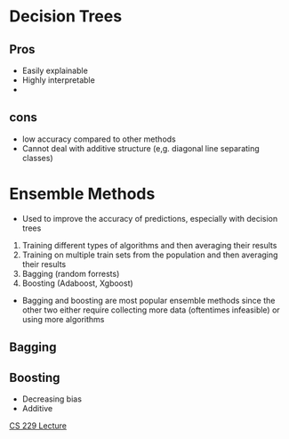 # Decision Trees

## Pros

- Easily explainable
- Highly interpretable
-

## cons

- low accuracy compared to other methods
- Cannot deal with additive structure (e,g. diagonal line separating classes)

# Ensemble Methods

- Used to improve the accuracy of predictions, especially with decision trees

1. Training different types of algorithms and then averaging their results
2. Training on multiple train sets from the population and then averaging their results
3. Bagging (random forrests)
4. Boosting (Adaboost, Xgboost)

- Bagging and boosting are most popular ensemble methods since the other two either require collecting more data (oftentimes infeasible) or using more algorithms

## Bagging

## Boosting

- Decreasing bias
- Additive


[CS 229 Lecture](https://www.youtube.com/watch?v=wr9gUr-eWdA&list=PLoROMvodv4rMiGQp3WXShtMGgzqpfVfbU&index=10)